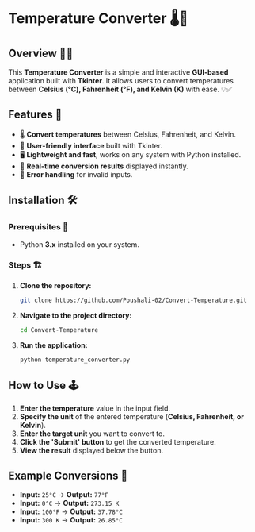 # Temperature Converter 🌡️🔄

## Overview 🎯🔥
This **Temperature Converter** is a simple and interactive **GUI-based** application built with **Tkinter**. It allows users to convert temperatures between **Celsius (°C), Fahrenheit (°F), and Kelvin (K)** with ease. 💡✅

## Features 🚀
- 🌡️ **Convert temperatures** between Celsius, Fahrenheit, and Kelvin.
- 🎨 **User-friendly interface** built with Tkinter.
- 🖥️ **Lightweight and fast**, works on any system with Python installed.
- 🔄 **Real-time conversion results** displayed instantly.
- 🚨 **Error handling** for invalid inputs.

## Installation 🛠️
### Prerequisites 📌
- Python **3.x** installed on your system.

### Steps 🏗️
1. **Clone the repository:**
   ```sh
   git clone https://github.com/Poushali-02/Convert-Temperature.git
   ```
2. **Navigate to the project directory:**
   ```sh
   cd Convert-Temperature
   ```
3. **Run the application:**
   ```sh
   python temperature_converter.py
   ```

## How to Use 🕹️
1. **Enter the temperature** value in the input field.
2. **Specify the unit** of the entered temperature (**Celsius, Fahrenheit, or Kelvin**).
3. **Enter the target unit** you want to convert to.
4. **Click the 'Submit' button** to get the converted temperature.
5. **View the result** displayed below the button.

## Example Conversions 📝
- **Input:** `25°C` → **Output:** `77°F`
- **Input:** `0°C` → **Output:** `273.15 K`
- **Input:** `100°F` → **Output:** `37.78°C`
- **Input:** `300 K` → **Output:** `26.85°C`
